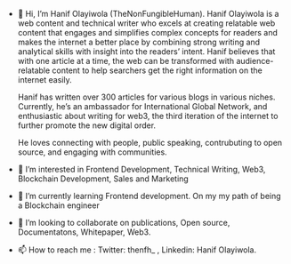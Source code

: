 - 👋 Hi, I’m Hanif Olayiwola (TheNonFungibleHuman). Hanif Olayiwola is a web content and technical writer who excels at creating relatable web content that engages and simplifies complex concepts for readers and makes the internet a better place by combining strong writing and analytical skills with insight into the readers’ intent. Hanif believes that with one article at a time, the web can be transformed with audience-relatable content to help searchers get the right information on the internet easily.

   Hanif has written over 300 articles for various blogs in various niches. Currently, he’s an ambassador for International Global Network, and enthusiastic about writing for web3, the third iteration of the internet to further promote the new digital order.

   He loves connecting with people, public speaking, contrubuting to open source, and engaging with communities.

- 👀 I’m interested in Frontend Development, Technical Writing, Web3, Blockchain Development, Sales and Marketing
- 🌱 I’m currently learning Frontend development. On my my path of being a Blockchain engineer
- 💞️ I’m looking to collaborate on publications, Open source, Documentatons, Whitepaper, Web3.
- 📫 How to reach me : Twitter: thenfh_ , Linkedin: Hanif Olayiwola.

<!---
TheNonFungibleHuman/TheNonFungibleHuman is a ✨ special ✨ repository because its `README.md` (this file) appears on your GitHub profile.
You can click the Preview link to take a look at your changes.
--->
